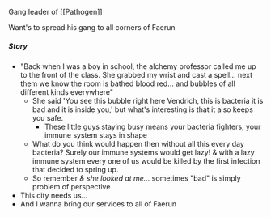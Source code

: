 Gang leader of [[Pathogen]]

Want's to spread his gang to all corners of Faerun

##### Story
- "Back when I was a boy in school, the alchemy professor called me up to the front of the class. She grabbed my wrist and cast a spell... next them we know the room is bathed blood red... and bubbles of all different kinds everywhere"
	- She said 'You see this bubble right here Vendrich, this is bacteria it is bad and it is inside you,' but what's interesting is that it also keeps you safe. 
		- These little guys staying busy means your bacteria fighters, your immune system stays in shape
	- What do you think would happen then without all this every day bacteria? Surely our immune systems would get lazy! & with a lazy immune system every one of us would be killed by the first infection that decided to spring up.
	- So remember *& she looked at me...* sometimes "bad" is simply problem of perspective
- This city needs us... 
- And I wanna bring our services to all of Faerun